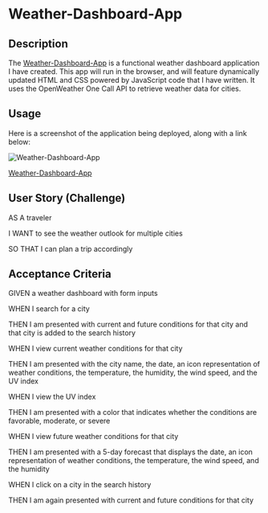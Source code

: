 # Weather-Dashboard-App

## Description

The [Weather-Dashboard-App](https://ccarver3434.github.io/Weather-Dashboard-App/) is a functional weather dashboard application I have created. This app will run in the browser, and will feature dynamically updated HTML and CSS powered by JavaScript code that I have written. It uses the OpenWeather One Call API to retrieve weather data for cities.

## Usage

Here is a screenshot of the application being deployed, along with a link below:

![Weather-Dashboard-App](asset/images/Weather-Dashboard-App-Screenshot.png)

[Weather-Dashboard-App](https://ccarver3434.github.io/Weather-Dashboard-App/)

## User Story (Challenge)

AS A traveler

I WANT to see the weather outlook for multiple cities

SO THAT I can plan a trip accordingly

## Acceptance Criteria

GIVEN a weather dashboard with form inputs

WHEN I search for a city

THEN I am presented with current and future conditions for that city and that city is added to the search history

WHEN I view current weather conditions for that city

THEN I am presented with the city name, the date, an icon representation of weather conditions, the temperature, the humidity, the wind speed, and the UV index

WHEN I view the UV index

THEN I am presented with a color that indicates whether the conditions are favorable, moderate, or severe

WHEN I view future weather conditions for that city

THEN I am presented with a 5-day forecast that displays the date, an icon representation of weather conditions, the temperature, the wind speed, and the humidity

WHEN I click on a city in the search history

THEN I am again presented with current and future conditions for that city
